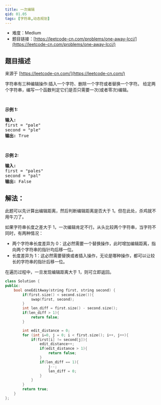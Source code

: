```yaml
---
title: 一次编辑
qid: 01.05
tags: [字符串,动态规划]
---
```



- 难度：Medium
- 题目链接：[https://leetcode-cn.com/problems/one-away-lcci/](https://leetcode-cn.com/problems/one-away-lcci/)


## 题目描述

来源于 [https://leetcode-cn.com/](https://leetcode-cn.com/)

<p>字符串有三种编辑操作:插入一个字符、删除一个字符或者替换一个字符。 给定两个字符串，编写一个函数判定它们是否只需要一次(或者零次)编辑。</p>

<p>&nbsp;</p>

<p><strong>示例&nbsp;1:</strong></p>

<pre><strong>输入:</strong> 
first = &quot;pale&quot;
second = &quot;ple&quot;
<strong>输出:</strong> True</pre>

<p>&nbsp;</p>

<p><strong>示例&nbsp;2:</strong></p>

<pre><strong>输入:</strong> 
first = &quot;pales&quot;
second = &quot;pal&quot;
<strong>输出:</strong> False
</pre>


## 解法：

此题可以先计算出编辑距离，然后判断编辑距离是否大于 1。但在此处，杀鸡就不用牛刀了。

如果字符串长度之差大于 1，一次编辑肯定不行。从头比较两个字符串，当字符不同时，有两种情况：

- 两个字符串长度差异为 0：这必然需要一个替换操作，此时增加编辑距离，指向两个字符串的指针均后移一位。
- 长度差异为 1：这必然需要替换或者插入操作，无论是哪种操作，都可以让较长的字符串的指针后移一位。

在遍历过程中，一旦发现编辑距离大于 1，则可立即返回。

```c++
class Solution {
public:
    bool oneEditAway(string first, string second) {
        if(first.size() < second.size()){
            swap(first, second);
        }
        int len_diff = first.size() - second.size();
        if(len_diff > 1){
            return false;
        }

        int edit_distance = 0; 
        for (int i=0, j = 0; i < first.size(); i++, j++){
            if(first[i] != second[j]){
                edit_distance++;
                if(edit_distance > 1){
                    return false;
                }
                if(len_diff == 1){
                    j--;
                    len_diff = 0;
                }
            }
        }
        return true;
    }
};
```